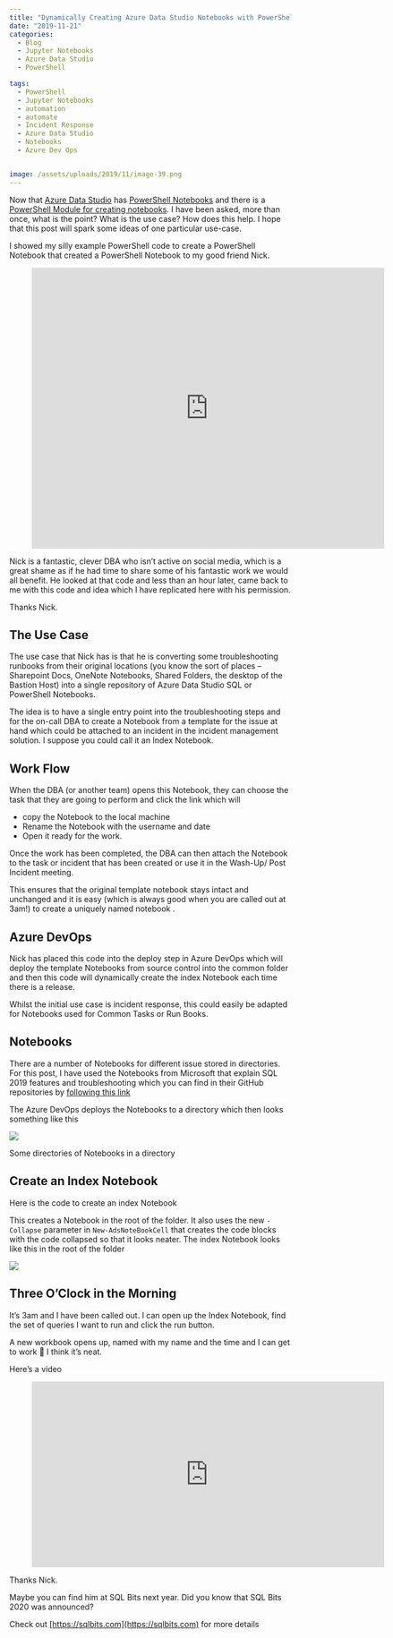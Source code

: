 ```yaml
---
title: "Dynamically Creating Azure Data Studio Notebooks with PowerShell for an Incident Response Index Notebook"
date: "2019-11-21" 
categories:
  - Blog
  - Jupyter Notebooks
  - Azure Data Studio
  - PowerShell

tags:
  - PowerShell
  - Jupyter Notebooks
  - automation
  - automate
  - Incident Response
  - Azure Data Studio
  - Notebooks
  - Azure Dev Ops


image: /assets/uploads/2019/11/image-39.png
---
```

Now that [Azure Data Studio](https://aka.ms/azuredatastudio) has [PowerShell Notebooks](https://docs.microsoft.com/en-us/sql/azure-data-studio/release-notes-azure-data-studio?view=sql-server-ver15?WT.mc_id=DP-MVP-5002693) and there is a [PowerShell Module for creating notebooks](https://blog.robsewell.com/create-a-powershell-notebook-for-azure-data-studio-with-powershell/). I have been asked, more than once, what is the point? What is the use case? How does this help. I hope that this post will spark some ideas of one particular use-case.

I showed my silly example PowerShell code to create a PowerShell Notebook that created a PowerShell Notebook to my good friend Nick.<FIGURE class="wp-block-video wp-block-embed is-type-video is-provider-videopress">
<DIV class=wp-block-embed__wrapper><IFRAME title=2019-11-14_15-50-46-mp4 height=502 src="https://videopress.com/embed/5zyfyR2P?preloadContent=metadata&amp;hd=0" frameBorder=0 width=630 allowfullscreen></IFRAME>
<SCRIPT src="https://v0.wordpress.com/js/next/videopress-iframe.js?m=1435166243"></SCRIPT>
</DIV></FIGURE>
Nick is a fantastic, clever DBA who isn’t active on social media, which is a great shame as if he had time to share some of his fantastic work we would all benefit. He looked at that code and less than an hour later, came back to me with this code and idea which I have replicated here with his permission.

Thanks Nick.

The Use Case
------------

The use case that Nick has is that he is converting some troubleshooting runbooks from their original locations (you know the sort of places – Sharepoint Docs, OneNote Notebooks, Shared Folders, the desktop of the Bastion Host) into a single repository of Azure Data Studio SQL or PowerShell Notebooks.

The idea is to have a single entry point into the troubleshooting steps and for the on-call DBA to create a Notebook from a template for the issue at hand which could be attached to an incident in the incident management solution. I suppose you could call it an Index Notebook.

Work Flow
---------

When the DBA (or another team) opens this Notebook, they can choose the task that they are going to perform and click the link which will

*   copy the Notebook to the local machine
*   Rename the Notebook with the username and date
*   Open it ready for the work.

Once the work has been completed, the DBA can then attach the Notebook to the task or incident that has been created or use it in the Wash-Up/ Post Incident meeting.

This ensures that the original template notebook stays intact and unchanged and it is easy (which is always good when you are called out at 3am!) to create a uniquely named notebook .

Azure DevOps
------------

Nick has placed this code into the deploy step in Azure DevOps which will deploy the template Notebooks from source control into the common folder and then this code will dynamically create the index Notebook each time there is a release.

Whilst the initial use case is incident response, this could easily be adapted for Notebooks used for Common Tasks or Run Books.

Notebooks
---------

There are a number of Notebooks for different issue stored in directories. For this post, I have used the Notebooks from Microsoft that explain SQL 2019 features and troubleshooting which you can find in their GitHub repositories by [following this link](https://github.com/microsoft/sql-server-samples/tree/master/samples/features/sql2019notebooks)

The Azure DevOps deploys the Notebooks to a directory which then looks something like this

![](https://blog.robsewell.com/assets/uploads/2019/11/image-38.png?resize=494%2C195&ssl=1)

Some directories of Notebooks in a directory

Create an Index Notebook
------------------------

Here is the code to create an index Notebook
<SCRIPT src="https://gist.github.com/SQLDBAWithABeard/e2c0a410d5ec749bcda6fd2da9f83703.js"></SCRIPT>

This creates a Notebook in the root of the folder. It also uses the new `-Collapse` parameter in `New-AdsNoteBookCell` that creates the code blocks with the code collapsed so that it looks neater. The index Notebook looks like this in the root of the folder

[![](https://blog.robsewell.com/assets/uploads/2019/11/image-39.png?resize=630%2C680&ssl=1)](https://blog.robsewell.com/assets/uploads/2019/11/image-39.png?ssl=1)

Three O’Clock in the Morning
----------------------------

It’s 3am and I have been called out. I can open up the Index Notebook, find the set of queries I want to run and click the run button.

A new workbook opens up, named with my name and the time and I can get to work 🙂 I think it’s neat.
<P>Here’s a video</P><FIGURE class="wp-block-video wp-block-embed is-type-video is-provider-videopress">
<DIV class=wp-block-embed__wrapper><IFRAME title=using-an-index-notebook-mp4 height=332 src="https://videopress.com/embed/bxs91KsT?preloadContent=metadata&amp;hd=0" frameBorder=0 width=630 allowfullscreen></IFRAME>
<SCRIPT src="https://v0.wordpress.com/js/next/videopress-iframe.js?m=1435166243"></SCRIPT>
</DIV></FIGURE>
Thanks Nick.

Maybe you can find him at SQL Bits next year. Did you know that SQL Bits 2020 was announced?  
  
Check out [https://sqlbits.com](https://sqlbits.com) for more details

